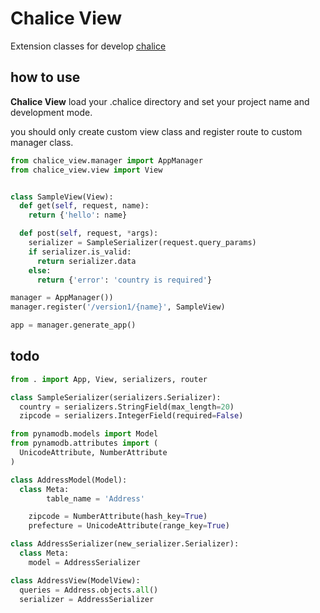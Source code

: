 # Chalice View

Extension classes for develop  [chalice](https://github.com/awslabs/chalice)

## how to use

**Chalice View** load your .chalice directory and set your project name and development mode.

you should only create custom view class and register route to custom manager class.

```python
from chalice_view.manager import AppManager
from chalice_view.view import View


class SampleView(View):
  def get(self, request, name):
    return {'hello': name}

  def post(self, request, *args):
    serializer = SampleSerializer(request.query_params)
    if serializer.is_valid:
      return serializer.data
    else:
      return {'error': 'country is required'}

manager = AppManager())
manager.register('/version1/{name}', SampleView)

app = manager.generate_app()
```

## todo

```python
from . import App, View, serializers, router

class SampleSerializer(serializers.Serializer):
  country = serializers.StringField(max_length=20)
  zipcode = serializers.IntegerField(required=False)
```

```python
from pynamodb.models import Model
from pynamodb.attributes import (
  UnicodeAttribute, NumberAttribute
)

class AddressModel(Model):
  class Meta:
        table_name = 'Address'

    zipcode = NumberAttribute(hash_key=True)
    prefecture = UnicodeAttribute(range_key=True)

class AddressSerializer(new_serializer.Serializer):
  class Meta:
    model = AddressSerializer

class AddressView(ModelView):
  queries = Address.objects.all()
  serializer = AddressSerializer
```
